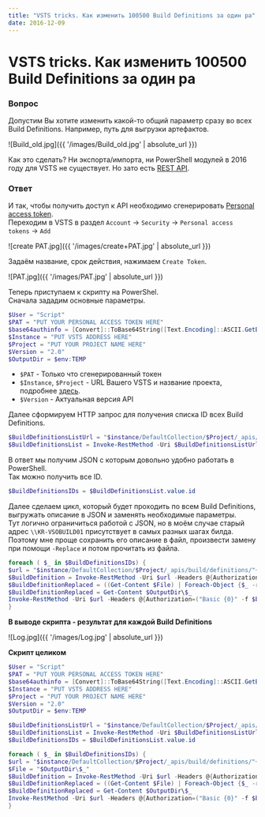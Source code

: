 ```yaml
---
title: "VSTS tricks. Как изменить 100500 Build Definitions за один ра"
date: 2016-12-09
---
```

# VSTS tricks. Как изменить 100500 Build Definitions за один ра
###  **Вопрос**

Допустим Вы хотите изменить какой-то общий параметр сразу во всех Build Definitions. Например, путь для выгрузки артефактов.  
  
![Build_old.jpg]({{ '/images/Build_old.jpg' | absolute_url }})

Как это сделать? Ни экспорта/импорта, ни PowerShell модулей в 2016 году для VSTS не существует. Но зато есть [REST API](https://www.visualstudio.com/en-us/docs/integrate/api/overview).  
  
###  **Ответ**

И так, чтобы получить доступ к API необходимо сгенерировать  [Personal access token](https://www.visualstudio.com/en-us/docs/setup-admin/team-services/use-personal-access-tokens-to-authenticate).  
Переходим в VSTS в раздел `Account` -> `Security` -> `Personal access tokens` -> `Add` 
  
![create PAT.jpg]({{ '/images/create+PAT.jpg' | absolute_url }})

Задаём название, срок действия, нажимаем `Create Token`.  
  
![PAT.jpg]({{ '/images/PAT.jpg' | absolute_url }})

  
Теперь приступаем к скрипту на PowerShel.  
Сначала зададим основные параметры.

```powershell
$User = "Script"
$PAT = "PUT YOUR PERSONAL ACCESS TOKEN HERE"
$base64authinfo = [Convert]::ToBase64String([Text.Encoding]::ASCII.GetBytes(("{0}:{1}" -f $User, $PAT)))
$Instance = "PUT VSTS ADDRESS HERE"
$Project = "PUT YOUR PROJECT NAME HERE"
$Version = "2.0"
$OutputDir = $env:TEMP
```
  
- `$PAT` - Только что сгенерированный токен  
- `$Instance`, `$Project` - URL Вашего VSTS и название проекта, подробнее [здесь](https://www.visualstudio.com/en-us/docs/integrate/api/xamlbuild/overview).  
- `$Version` - Актуальная версия API  
  
Далее сформируем HTTP запрос для получения списка ID всех Build Definitions.  

```powershell
$BuildDefinitionsListUrl = "$instance/DefaultCollection/$Project/_apis/build/definitions?api-version=$Version"
$BuildDefinitionsList = Invoke-RestMethod -Uri $BuildDefinitionsListUrl -Headers @{Authorization=("Basic {0}" -f $base64authinfo)} -Method Get -ContentType “application/json”
```

В ответ мы получим JSON с которым довольно удобно работать в PowerShell.  
Так можно получить все ID.  
```powershell
$BuildDefinitionsIDs = $BuildDefinitionsList.value.id 
``` 
  
Далее сделаем цикл, который будет проходить по всем  Build Definitions, выгружать описание в JSON и заменять необходимые параметры.  
Тут логично ограничиться работой с JSON, но в моём случае старый адрес `\\​KR-VSOBUILD01` присутствует в самых разных шагах билда. Поэтому мне проще сохранить его описание в файл, произвести замену при помощи `-Replace` и потом прочитать из файла.  
```powershell
foreach ( $_ in $BuildDefinitionsIDs) { 
$url = "$instance/DefaultCollection/$Project/_apis/build/definitions/"+$_+"?api-version=$Version"
$BuildDefinition = Invoke-RestMethod -Uri $url -Headers @{Authorization=("Basic {0}" -f $base64authinfo)} -Method Get -ContentType “application/json” -OutFile $OutputDir\$_ -Verbose
$BuildDefinitionReplaced = ((Get-Content $File) | Foreach-Object {$_ -replace 'KR-VSOBUILD01','KR-TFS'})
$BuildDefinitionReplaced = Get-Content $OutputDir\$_
Invoke-RestMethod -Uri $url -Headers @{Authorization=("Basic {0}" -f $base64authinfo)} -Method Put -ContentType “application/json” -Body $BuildDefinitionReplaced -Verbose
}
```
  
**В выводе скрипта - результат для каждой Build Definitions**  

![Log.jpg]({{ '/images/Log.jpg' | absolute_url }})

**Скрипт целиком**
```powershell
$User = "Script"
$PAT = "PUT YOUR PERSONAL ACCESS TOKEN HERE"
$base64authinfo = [Convert]::ToBase64String([Text.Encoding]::ASCII.GetBytes(("{0}:{1}" -f $User, $PAT)))
$Instance = "PUT VSTS ADDRESS HERE"
$Project = "PUT YOUR PROJECT NAME HERE"
$Version = "2.0"
$OutputDir = $env:TEMP

$BuildDefinitionsListUrl = "$instance/DefaultCollection/$Project/_apis/build/definitions?api-version=$Version"
$BuildDefinitionsList = Invoke-RestMethod -Uri $BuildDefinitionsListUrl -Headers @{Authorization=("Basic {0}" -f $base64authinfo)} -Method Get -ContentType “application/json”
$BuildDefinitionsIDs = $BuildDefinitionsList.value.id

foreach ( $_ in $BuildDefinitionsIDs) { 
$url = "$instance/DefaultCollection/$Project/_apis/build/definitions/"+$_+"?api-version=$Version"
$File = "$OutputDir\$_"
$BuildDefinition = Invoke-RestMethod -Uri $url -Headers @{Authorization=("Basic {0}" -f $base64authinfo)} -Method Get -ContentType “application/json” -OutFile $OutputDir\$_ -Verbose
$BuildDefinitionReplaced = ((Get-Content $File) | Foreach-Object {$_ -replace 'KR-VSOBUILD01\\\\AutoBuildsDrop','KR-TFS\\AutoBuildsDrop'}) 
$BuildDefinitionReplaced = Get-Content $OutputDir\$_
Invoke-RestMethod -Uri $url -Headers @{Authorization=("Basic {0}" -f $base64authinfo)} -Method Put -ContentType “application/json” -Body $BuildDefinitionReplaced -Verbose
}
```